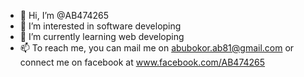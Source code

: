 - 👋 Hi, I’m @AB474265
- 👀 I’m interested in software developing
- 🌱 I’m currently learning web developing
- 📫 To reach me, you can mail me on abubokor.ab81@gmail.com or connect me on facebook at www.facebook.com/AB474265

<!---
AB474265/AB474265 is a ✨ special ✨ repository because its `README.md` (this file) appears on your GitHub profile.
You can click the Preview link to take a look at your changes.
--->
